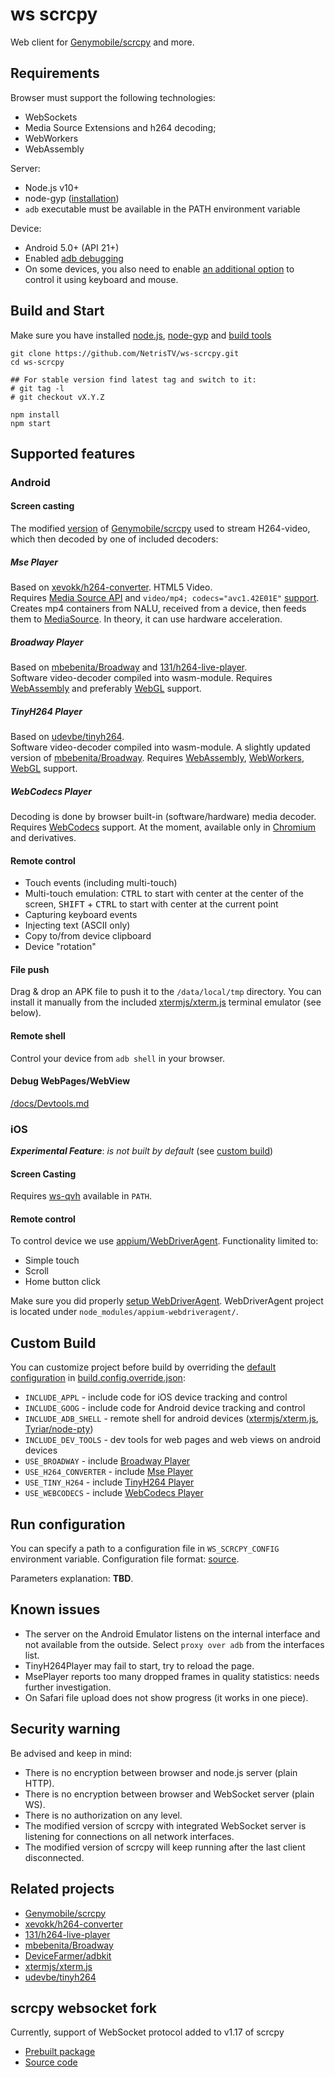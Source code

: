 # ws scrcpy

Web client for [Genymobile/scrcpy][scrcpy] and more.

## Requirements

Browser must support the following technologies:
* WebSockets
* Media Source Extensions and h264 decoding;
* WebWorkers
* WebAssembly

Server:
* Node.js v10+
* node-gyp ([installation](https://github.com/nodejs/node-gyp#installation))
* `adb` executable must be available in the PATH environment variable

Device:
* Android 5.0+ (API 21+)
* Enabled [adb debugging](https://developer.android.com/studio/command-line/adb.html#Enabling)
* On some devices, you also need to enable
[an additional option](https://github.com/Genymobile/scrcpy/issues/70#issuecomment-373286323)
to control it using keyboard and mouse.

## Build and Start

Make sure you have installed [node.js](https://nodejs.org/en/download/),
[node-gyp](https://github.com/nodejs/node-gyp) and
[build tools](https://github.com/nodejs/node-gyp#installation)
```shell
git clone https://github.com/NetrisTV/ws-scrcpy.git
cd ws-scrcpy

## For stable version find latest tag and switch to it:
# git tag -l
# git checkout vX.Y.Z

npm install
npm start
```

## Supported features

### Android

#### Screen casting
The modified [version][fork] of [Genymobile/scrcpy][scrcpy] used to stream
H264-video, which then decoded by one of included decoders:

##### Mse Player

Based on [xevokk/h264-converter][xevokk/h264-converter].
HTML5 Video.<br>
Requires [Media Source API][MSE] and `video/mp4; codecs="avc1.42E01E"`
[support][isTypeSupported]. Creates mp4 containers from NALU, received from a
device, then feeds them to [MediaSource][MediaSource]. In theory, it can use
hardware acceleration.

##### Broadway Player

Based on [mbebenita/Broadway][broadway] and
[131/h264-live-player][h264-live-player].<br>
Software video-decoder compiled into wasm-module.
Requires [WebAssembly][wasm] and preferably [WebGL][webgl] support.

##### TinyH264 Player

Based on [udevbe/tinyh264][tinyh264].<br>
Software video-decoder compiled into wasm-module. A slightly updated version of
[mbebenita/Broadway][broadway].
Requires [WebAssembly][wasm], [WebWorkers][workers], [WebGL][webgl] support.

##### WebCodecs Player

Decoding is done by browser built-in (software/hardware) media decoder.
Requires [WebCodecs][webcodecs] support. At the moment, available only in
[Chromium](https://www.chromestatus.com/feature/5669293909868544) and derivatives.

#### Remote control
* Touch events (including multi-touch)
* Multi-touch emulation: <kbd>CTRL</kbd> to start with center at the center of
the screen, <kbd>SHIFT</kbd> + <kbd>CTRL</kbd> to start with center at the
current point
* Capturing keyboard events
* Injecting text (ASCII only)
* Copy to/from device clipboard
* Device "rotation"

#### File push
Drag & drop an APK file to push it to the `/data/local/tmp` directory. You can
install it manually from the included [xtermjs/xterm.js][xterm.js] terminal
emulator (see below).

#### Remote shell
Control your device from `adb shell` in your browser.

#### Debug WebPages/WebView
[/docs/Devtools.md](/docs/Devtools.md)

### iOS

***Experimental Feature***: *is not built by default*
(see [custom build](#custom-build))

#### Screen Casting

Requires [ws-qvh](https://github.com/NetrisTV/ws-qvh) available in `PATH`.

#### Remote control

To control device we use [appium/WebDriverAgent][WebDriverAgent].
Functionality limited to:
* Simple touch
* Scroll
* Home button click

Make sure you did properly [setup WebDriverAgent](https://appium.io/docs/en/drivers/ios-xcuitest-real-devices/).
WebDriverAgent project is located under `node_modules/appium-webdriveragent/`.

## Custom Build

You can customize project before build by overriding the
[default configuration](/webpack/default.build.config.json) in
[build.config.override.json](/build.config.override.json):
* `INCLUDE_APPL` - include code for iOS device tracking and control
* `INCLUDE_GOOG` - include code for Android device tracking and control
* `INCLUDE_ADB_SHELL` - remote shell for android devices
([xtermjs/xterm.js][xterm.js], [Tyriar/node-pty][node-pty])
* `INCLUDE_DEV_TOOLS` - dev tools for web pages and web views on android
devices
* `USE_BROADWAY` - include [Broadway Player](#broadway-player)
* `USE_H264_CONVERTER` - include [Mse Player](#mse-player)
* `USE_TINY_H264` - include [TinyH264 Player](#tinyh264-player)
* `USE_WEBCODECS` - include [WebCodecs Player](#webcodecs-player)

## Run configuration

You can specify a path to a configuration file in `WS_SCRCPY_CONFIG`
environment variable.
Configuration file format: [source](/src/types/Configuration.d.ts).

Parameters explanation: **TBD**.

## Known issues

* The server on the Android Emulator listens on the internal interface and not
available from the outside. Select `proxy over adb` from the interfaces list.
* TinyH264Player may fail to start, try to reload the page.
* MsePlayer reports too many dropped frames in quality statistics: needs
further investigation.
* On Safari file upload does not show progress (it works in one piece).

## Security warning
Be advised and keep in mind:
* There is no encryption between browser and node.js server (plain HTTP).
* There is no encryption between browser and WebSocket server (plain WS).
* There is no authorization on any level.
* The modified version of scrcpy with integrated WebSocket server is listening
for connections on all network interfaces.
* The modified version of scrcpy will keep running after the last client
disconnected.

## Related projects
* [Genymobile/scrcpy][scrcpy]
* [xevokk/h264-converter][xevokk/h264-converter]
* [131/h264-live-player][h264-live-player]
* [mbebenita/Broadway][broadway]
* [DeviceFarmer/adbkit][adbkit]
* [xtermjs/xterm.js][xterm.js]
* [udevbe/tinyh264][tinyh264]

## scrcpy websocket fork

Currently, support of WebSocket protocol added to v1.17 of scrcpy
* [Prebuilt package](/vendor/Genymobile/scrcpy/scrcpy-server.jar)
* [Source code][fork]

[fork]: https://github.com/NetrisTV/scrcpy/tree/feature/websocket-v1.17.x

[scrcpy]: https://github.com/Genymobile/scrcpy
[xevokk/h264-converter]: https://github.com/xevokk/h264-converter
[h264-live-player]: https://github.com/131/h264-live-player
[broadway]: https://github.com/mbebenita/Broadway
[adbkit]: https://github.com/DeviceFarmer/adbkit
[xterm.js]: https://github.com/xtermjs/xterm.js
[tinyh264]: https://github.com/udevbe/tinyh264
[node-pty]: https://github.com/Tyriar/node-pty
[WebDriverAgent]: https://github.com/appium/WebDriverAgent

[MSE]: https://developer.mozilla.org/en-US/docs/Web/API/Media_Source_Extensions_API
[isTypeSupported]: https://developer.mozilla.org/en-US/docs/Web/API/MediaSource/isTypeSupported
[MediaSource]: https://developer.mozilla.org/en-US/docs/Web/API/MediaSource
[wasm]: https://developer.mozilla.org/en-US/docs/WebAssembly
[webgl]: https://developer.mozilla.org/en-US/docs/Web/API/WebGL_API
[workers]: https://developer.mozilla.org/en-US/docs/Web/API/Web_Workers_API
[webcodecs]: https://w3c.github.io/webcodecs/
